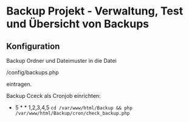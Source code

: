 
# Backup Projekt - Verwaltung, Test und Übersicht von Backups

## Konfiguration

Backup Ordner und Dateimuster in die Datei

  /config/backups.php 

eintragen.

Backup Cceck als Cronjob einrichten:

* 5 * * 1,2,3,4,5 `cd /var/www/html/Backup && php /var/www/html/Backup/cron/check_backup.php`

 
